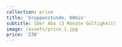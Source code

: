 ```yaml
---
collection: price
title: 'Gruppenstunde, 60min'
subtitle: 10er Abo (3 Monate Gültigkeit)
image: /assets/price_1.jpg
price: '230'
---
```


